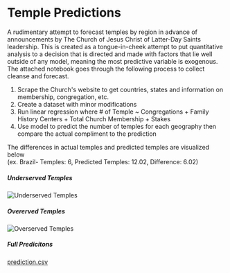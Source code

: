 # Temple Predictions
A rudimentary attempt to forecast temples by region in advance of announcements by The Church of Jesus Christ of Latter-Day Saints leadership. This is created as a tongue-in-cheek attempt to put quantitative analysis to a decision that is directed and made with factors that lie well outside of any model, meaning the most predictive variable is exogenous. 
The attached notebook goes through the following process to collect cleanse and forecast.
1. Scrape the Church's website to get countries, states and information on membership, congregation, etc.
1. Create a dataset with minor modifications
1. Run linear regression where # of Temple ~ Congregations + Family History Centers + Total Church Membership + Stakes
1. Use model to predict the number of temples for each geography then compare the actual compliment to the prediction

The differences in actual temples and predicted temples are visualized below </br>
(ex. Brazil- Temples: 6, Predicted Temples: 12.02, Difference: 6.02)

##### Underserved Temples
![Underserved Temples](https://lambson-temple-images.s3-us-west-2.amazonaws.com/Underserved_temple.png)

##### Overerved Temples
![Overserved Temples](https://lambson-temple-images.s3-us-west-2.amazonaws.com/Overserved_temple.png)

##### Full Predicitons
[prediction.csv](https://lambson-temple-images.s3-us-west-2.amazonaws.com/prediction.csv)
